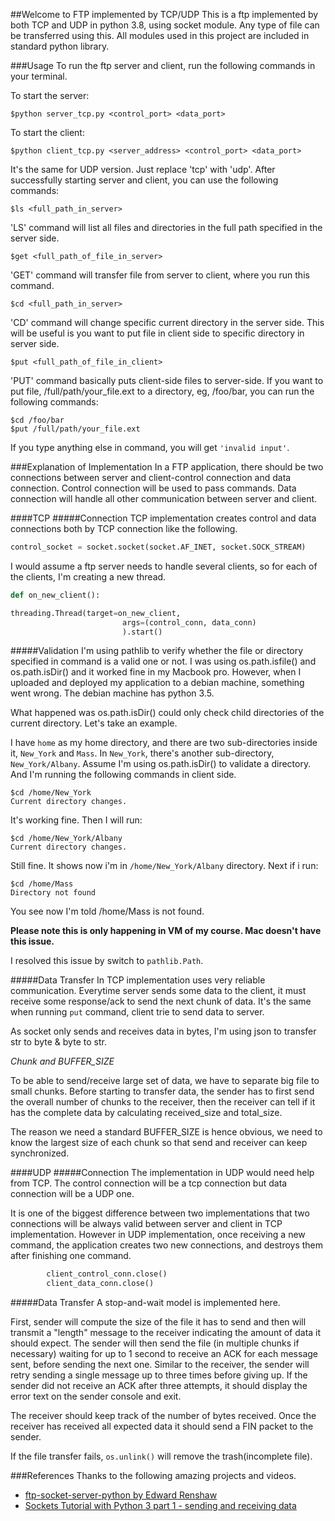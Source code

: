 ##Welcome to FTP implemented by TCP/UDP
This is a ftp implemented by both TCP and UDP in python 3.8, using socket module. Any type of file can be transferred using this.
All modules used in this project are included in standard python library.

###Usage
To run the ftp server and client, run the following commands in your terminal.

To start the server:
```
$python server_tcp.py <control_port> <data_port>
```

To start the client:
```
$python client_tcp.py <server_address> <control_port> <data_port>
```
It's the same for UDP version. Just replace 'tcp' with 'udp'.
After successfully starting server and client, you can use the following commands:

```$ls <full_path_in_server>```

'LS' command will list all files and directories in the full path specified in the server side.

```
$get <full_path_of_file_in_server>
```
'GET' command will transfer file from server to client, where you run this command.

```$cd <full_path_in_server>```

'CD' command will change specific current directory in the server side.
This will be useful is you want to put file in client side to specific directory in server side.

```$put <full_path_of_file_in_client>```

'PUT' command basically puts client-side files to server-side.
If you want to put file, /full/path/your_file.ext to a directory, eg, /foo/bar, you can run the following commands:
```
$cd /foo/bar
$put /full/path/your_file.ext
```

If you type anything else in command, you will get `'invalid input'`.


###Explanation of Implementation
In a FTP application, there should be two connections between server and client-control connection and data connection.
Control connection will be used to pass commands. Data connection will handle all other communication between server and client.

####TCP
#####Connection
TCP implementation creates control and data connections both by TCP connection like the following.
```python
control_socket = socket.socket(socket.AF_INET, socket.SOCK_STREAM)
```
I would assume a ftp server needs to handle several clients, so for each of the clients, I'm creating a new thread.
```python
def on_new_client():

threading.Thread(target=on_new_client,
                         args=(control_conn, data_conn)
                         ).start()
```

#####Validation
I'm using pathlib to verify whether the file or directory specified in command is a valid one or not.
I was using os.path.isfile() and os.path.isDir() and it worked fine in my Macbook pro.
However, when I uploaded and deployed my application to a debian machine, something went wrong.
The debian machine has python 3.5.

What happened was os.path.isDir() could only check child directories of the current directory.
Let's take an example.

I have `home` as my home directory, and there are two sub-directories inside it, `New_York` and `Mass`.
In `New_York`, there's another sub-directory, `New_York/Albany`.
Assume I'm using os.path.isDir() to validate a directory. And I'm running the following commands in client side.
```
$cd /home/New_York
Current directory changes.
```
It's working fine.
Then I will run:
```
$cd /home/New_York/Albany
Current directory changes.
```
Still fine. It shows now i'm in `/home/New_York/Albany` directory.
Next if i run:
```
$cd /home/Mass
Directory not found
```
You see now I'm told /home/Mass is not found.

**Please note this is only happening in VM of my course. Mac doesn't have this issue.**

I resolved this issue by switch to `pathlib.Path`.

#####Data Transfer
In TCP implementation uses very reliable communication. Everytime server sends some data to the client, it must receive some response/ack to send the next chunk of data.
It's the same when running `put` command, client trie to send data to server.

As socket only sends and receives data in bytes, I'm using json to transfer str to byte & byte to str.

_Chunk and BUFFER_SIZE_

To be able to send/receive large set of data, we have to separate big file to small chunks.
Before starting to transfer data, the sender has to first send the overall number of chunks to the receiver, then the receiver can tell if it has the complete data by calculating received_size and total_size.

The reason we need a standard BUFFER_SIZE is hence obvious, we need to know the largest size of each chunk so that send and receiver can keep synchronized.


####UDP
#####Connection
The implementation in UDP would need help from TCP. The control connection will be a tcp connection but data connection will be a UDP one.

It is one of the biggest difference between two implementations that two connections will be always valid between server and client in TCP implementation.
However in UDP implementation, once receiving a new command, the application creates two new connections, and destroys them after finishing one command.

```python
        client_control_conn.close()
        client_data_conn.close()
```

#####Data Transfer
A stop-and-wait model is implemented here.

First, sender will compute the size of the file it has to send and then will transmit a "length" message to the receiver indicating the amount of data it should expect. The sender will then send the file (in multiple chunks if necessary) waiting for up to 1 second to receive an ACK for each message sent, before sending the next one. Similar to the receiver, the sender will retry sending a single message up to three times before giving up. If the sender did not receive an ACK after three attempts, it should display the error text on the sender console and exit.

The receiver should keep track of the number of bytes received. Once the receiver has received all expected data it should send a FIN packet to the sender.

If the file transfer fails, `os.unlink()` will remove the trash(incomplete file).

###References
Thanks to the following amazing projects and videos.
- [ftp-socket-server-python by Edward Renshaw](https://github.com/E-Renshaw/ftp-socket-server-python)
- [Sockets Tutorial with Python 3 part 1 - sending and receiving data](https://www.youtube.com/watch?v=Lbfe3-v7yE0&t=682s)


